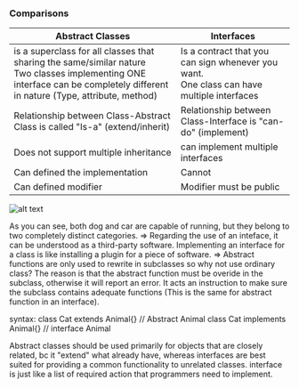 
### Comparisons 

| Abstract Classes | Interfaces | 
| ---------------- | -------------|
| is a superclass for all classes that sharing the same/similar nature  <br> Two classes implementing ONE interface can be completely different in nature (Type, attribute, method)   | Is a contract that you can sign whenever you want. <br> One class can have multiple interfaces | 
| Relationship between Class-Abstract Class is called "Is-a" (extend/inherit)      | Relationship between Class-Interface is "can-do" (implement)| 
| Does not support multiple inheritance| can implement multiple interfaces | 
| Can defined the implementation | Cannot |
| Can defined modifier | Modifier must be public |

![alt text](https://viblo.asia/uploads/0b503d7f-4e21-4447-a0a2-9ae31856df3c.png)

As you can see, both dog and car are capable of running, but they belong to two completely distinct categories. 
=> Regarding the use of an inteface, it can be understood as a third-party software. Implementing an interface for a class is like installing a plugin for a piece of software.
=> Abstract functions are only used to rewrite in subclasses so why not use ordinary class? The reason is that the abstract function must be overide in the subclass, otherwise it will report an error. It acts an instruction to make sure the subclass contains adequate functions (This is the same for abstract function in an interface).

syntax:
class Cat extends Animal{}  // Abstract Animal
class Cat implements Animal{} // interface Animal

Abstract classes should be used primarily for objects that are closely related, bc it "extend" what already have, whereas interfaces are best suited for providing a common functionality to unrelated classes.
interface is just like a list of required action that programmers need to implement.
